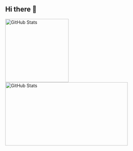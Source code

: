 ## Hi there 👋

<p>
  <img 
    align="left" 
    alt="GitHub Stats" 
    height="200" 
    style="padding-right: 10px;" 
    src="https://github-readme-stats.vercel.app/api?username=pedro1253&show_icons=true&theme=tokyonight&include_all_commits=true&locale=pt-br" 
  />

<img 
      align="left" 
      alt="GitHub Stats" 
      height="200"
      width= "387"
      src="https://github-readme-stats.vercel.app/api/top-langs/?username=pedro1253&theme=tokyonight&layout=compact&custom_title=Tecnologias&langs_count=9" 
  />

</p>
